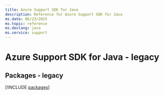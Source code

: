 ```yaml
---
title: Azure Support SDK for Java
description: Reference for Azure Support SDK for Java
ms.date: 06/23/2025
ms.topic: reference
ms.devlang: java
ms.service: support
---
```

# Azure Support SDK for Java - legacy
## Packages - legacy
[!INCLUDE [packages](support-index.md)]